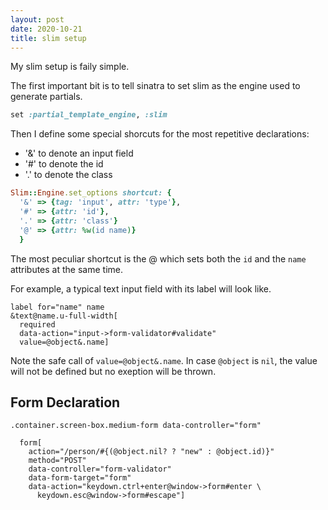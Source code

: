 ```yaml
---
layout: post
date: 2020-10-21
title: slim setup
---
```


My slim setup is faily simple. 

The first important bit is to tell sinatra to set slim as the engine used to generate partials.

```ruby
set :partial_template_engine, :slim
```
Then I define some special shorcuts for the most repetitive declarations:
  
- '&' to denote an input field
- '#' to denote the id
- '.' to denote the class

```ruby
Slim::Engine.set_options shortcut: {
  '&' => {tag: 'input', attr: 'type'}, 
  '#' => {attr: 'id'}, 
  '.' => {attr: 'class'}
  '@' => {attr: %w(id name)}
  }
```
The most peculiar shortcut is the @ which sets both the `id` and the `name` attributes at the same time.

For example, a typical text input field with its label will look like.

```slim
label for="name" name
&text@name.u-full-width[
  required
  data-action="input->form-validator#validate" 
  value=@object&.name]
```
Note the safe call of `value=@object&.name`. In case `@object` is `nil`, the value will not be defined but no 
exeption will be thrown.

## Form Declaration

```slim
.container.screen-box.medium-form data-controller="form" 

  form[
    action="/person/#{(@object.nil? ? "new" : @object.id)}" 
    method="POST"
    data-controller="form-validator"
    data-form-target="form"
    data-action="keydown.ctrl+enter@window->form#enter \
      keydown.esc@window->form#escape"]
```